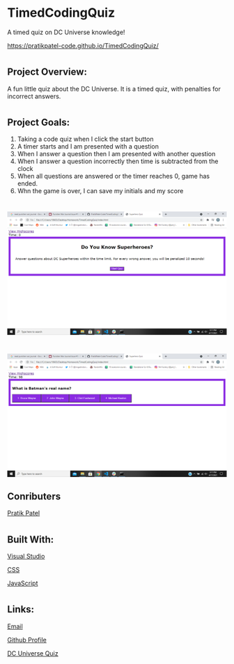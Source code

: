 # TimedCodingQuiz
A timed quiz on DC Universe knowledge!

https://pratikpatel-code.github.io/TimedCodingQuiz/

#
## Project Overview:
A fun little quiz about the DC Universe.  It is a timed quiz, with penalties for incorrect answers.

#
## Project Goals:
1. Taking a code quiz when I click the start button
2. A timer starts and I am presented with a question
3. When I answer a question then I am presented with another question
4. When I answer a question incorrectly then time is subtracted from the clock
5. When all questions are answered or the timer reaches 0, game has ended.
6. Whn the game is over, I can save my initials and my score

#
![screenshot2](assets/images/screenshot1.png)
#
![screenshot1](assets/images/screenshot2.png)

## Conributers
[Pratik Patel](https://github.com/PratikPatel-Code/)

#
## Built With:
[Visual Studio](https://visualstudio.microsoft.com/)

[CSS](https://www.w3.org/TR/CSS/#css)

[JavaScript](https://www.javascript.com/)


#
## Links:
[Email](pratikpatel_85@yahoo.com)

[Github Profile](https://github.com/PratikPatel-Code/)

[DC Universe Quiz](https://pratikpatel-code.github.io/TimedCodingQuiz/)